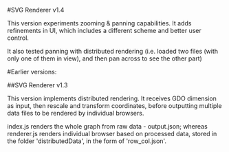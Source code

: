 #SVG Renderer v1.4

This version experiments zooming & panning capabilities. It adds refinements in UI, which includes a different scheme and better user control.

It also tested panning with distributed rendering (i.e. loaded two files (with only one of them in view), and then pan across to see the other part)



#Earlier versions:

##SVG Renderer v1.3

This version implements distributed rendering. It receives GDO dimension as input, then rescale and transform coordinates, before outputting multiple data files to be rendered by individual browsers.

index.js renders the whole graph from raw data - output.json;
whereas renderer.js renders individual browser based on processed data, stored in the folder 'distributedData', in the form of 'row_col.json'.